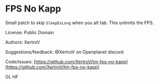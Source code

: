 # FPS No Kapp

Small patch to skip `SleepExLong` when you alt tab. This unlimits the FPS.

License: Public Domain

Authors: XertroV

Suggestions/feedback: @XertroV on Openplanet discord

Code/issues: [https://github.com/XertroV/tm-fps-no-kapp](https://github.com/XertroV/tm-fps-no-kapp)

GL HF
